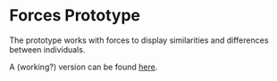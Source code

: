 # Forces Prototype

The prototype works with forces to display similarities and differences between individuals.

A (working?) version can be found [here](./forces_spike.md).